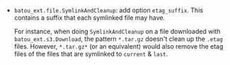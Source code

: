 - `batou_ext.file.SymlinkAndCleanup`: add option `etag_suffix`.
  This contains a suffix that each symlinked file may have.

  For instance, when doing `SymlinkAndCleanup` on a file downloaded with
  `batou_ext.s3.Download`, the pattern `*.tar.gz` doesn't clean up the
  `.etag` files. However, `*.tar.gz*` (or an equivalent) would also remove
  the etag files of the files that are symlinked to `current` & `last`.
